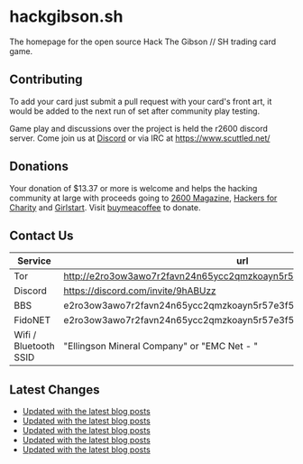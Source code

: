 # hackgibson.sh
The homepage for the open source Hack The Gibson // SH trading card game.


## Contributing

To add your card just submit a pull request with your card's front art, it would be added to the next run of set after community play testing.

Game play and discussions over the project is held the r2600 discord server. Come join us at [Discord](https://discord.com/invite/9hABUzz) or via IRC at https://www.scuttled.net/


## Donations

Your donation of $13.37 or more is welcome and helps the hacking community at large with proceeds going to [2600 Magazine](https://2600.com/), [Hackers for Charity](https://hackersforcharity.org) and [Girlstart](https://girlstart.org).  Visit [buymeacoffee](https://www.buymeacoffee.com/hackgibson.sh) to donate.


## Contact Us

Service | url
-|-
Tor | http://e2ro3ow3awo7r2favn24n65ycc2qmzkoayn5r57e3f56nvjwdcgg32ad.onion
Discord | https://discord.com/invite/9hABUzz
BBS | e2ro3ow3awo7r2favn24n65ycc2qmzkoayn5r57e3f56nvjwdcgg32ad.onion:23
FidoNET | e2ro3ow3awo7r2favn24n65ycc2qmzkoayn5r57e3f56nvjwdcgg32ad.onion:24554
Wifi / Bluetooth SSID | "Ellingson Mineral Company" or "EMC Net - <fidonet address>"

## Latest Changes
<!-- BLOG-POST-LIST:START -->
- [Updated with the latest blog posts](https://github.com/DFW2600/hackgibson.sh/commit/fa5f8eb47b8505a4f146fe1562527f894c44d9a5)
- [Updated with the latest blog posts](https://github.com/DFW2600/hackgibson.sh/commit/e21f3e74c469a2c2208a03402b22c6a161e4b647)
- [Updated with the latest blog posts](https://github.com/DFW2600/hackgibson.sh/commit/f448e02a10f1836bd3aaee98f23bcfa0b43b9903)
- [Updated with the latest blog posts](https://github.com/DFW2600/hackgibson.sh/commit/b59e9283cbda1e015c293081a72540286c4bf93d)
- [Updated with the latest blog posts](https://github.com/DFW2600/hackgibson.sh/commit/f4d68f087d3bbf66b364a560d701507e5c96aa61)
<!-- BLOG-POST-LIST:END -->
